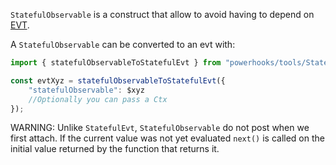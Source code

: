 `StatefulObservable` is a construct that allow to avoid having to depend on [EVT](https://evt.land).

A `StatefulObservable` can be converted to an evt with:

```ts
import { statefulObservableToStatefulEvt } from "powerhooks/tools/StatefulObservable/statefulObservableToStatefulEvt";

const evtXyz = statefulObservableToStatefulEvt({
    "statefulObservable": $xyz
    //Optionally you can pass a Ctx
});
```

WARNING: Unlike `StatefulEvt`, `StatefulObservable` do not post when we first attach.
If the current value was not yet evaluated `next()` is called on the initial value returned by the function that
returns it.

